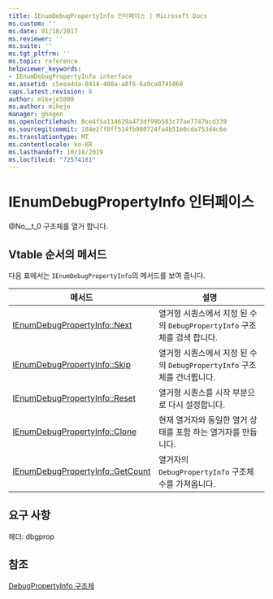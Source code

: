 ```yaml
---
title: IEnumDebugPropertyInfo 인터페이스 | Microsoft Docs
ms.custom: ''
ms.date: 01/18/2017
ms.reviewer: ''
ms.suite: ''
ms.tgt_pltfrm: ''
ms.topic: reference
helpviewer_keywords:
- IEnumDebugPropertyInfo interface
ms.assetid: c5eea4da-8414-408a-a8f6-6a9ca8745868
caps.latest.revision: 8
author: mikejo5000
ms.author: mikejo
manager: ghogen
ms.openlocfilehash: 0ce4f5a114629a473df99b583c77ae7747bcd339
ms.sourcegitcommit: 184e2ff0ff514fb980724fa4b51e0cda753d4c6e
ms.translationtype: MT
ms.contentlocale: ko-KR
ms.lasthandoff: 10/18/2019
ms.locfileid: "72574181"
---
```

# <a name="ienumdebugpropertyinfo-interface"></a>IEnumDebugPropertyInfo 인터페이스
@No__t_0 구조체를 열거 합니다.  
  
## <a name="methods-in-vtable-order"></a>Vtable 순서의 메서드  
 다음 표에서는 `IEnumDebugPropertyInfo`의 메서드를 보여 줍니다.  
  
|메서드|설명|  
|------------|-----------------|  
|[IEnumDebugPropertyInfo::Next](../../winscript/reference/ienumdebugpropertyinfo-next.md)|열거형 시퀀스에서 지정 된 수의 `DebugPropertyInfo` 구조체를 검색 합니다.|  
|[IEnumDebugPropertyInfo::Skip](../../winscript/reference/ienumdebugpropertyinfo-skip.md)|열거형 시퀀스에서 지정 된 수의 `DebugPropertyInfo` 구조체를 건너뜁니다.|  
|[IEnumDebugPropertyInfo::Reset](../../winscript/reference/ienumdebugpropertyinfo-reset.md)|열거형 시퀀스를 시작 부분으로 다시 설정합니다.|  
|[IEnumDebugPropertyInfo::Clone](../../winscript/reference/ienumdebugpropertyinfo-clone.md)|현재 열거자와 동일한 열거 상태를 포함 하는 열거자를 만듭니다.|  
|[IEnumDebugPropertyInfo::GetCount](../../winscript/reference/ienumdebugpropertyinfo-getcount.md)|열거자의 `DebugPropertyInfo` 구조체 수를 가져옵니다.|  
  
## <a name="requirements"></a>요구 사항  
 헤더: dbgprop  
  
## <a name="see-also"></a>참조  
 [DebugPropertyInfo 구조체](../../winscript/reference/debugpropertyinfo-structure.md)